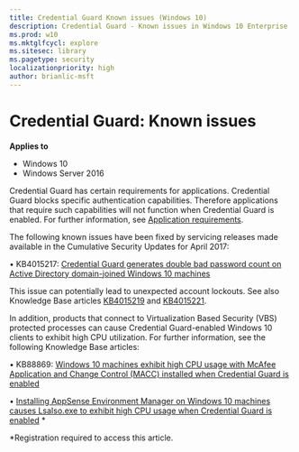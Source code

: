 ```yaml
---
title: Credential Guard Known issues (Windows 10)
description: Credential Guard - Known issues in Windows 10 Enterprise
ms.prod: w10
ms.mktglfcycl: explore
ms.sitesec: library
ms.pagetype: security
localizationpriority: high
author: brianlic-msft
---
```


#  Credential Guard: Known issues 

**Applies to**
-   Windows 10
-   Windows Server 2016
 
Credential Guard has certain requirements for applications. Credential Guard blocks specific authentication capabilities. Therefore applications that require such capabilities will not function when Credential Guard is enabled. For further information, see [Application requirements](https://docs.microsoft.com/en-us/windows/access-protection/credential-guard/credential-guard-requirements#application-requirements).

The following known issues have been fixed by servicing releases made available in the Cumulative Security Updates for April 2017:

•	KB4015217: [Credential Guard generates double bad password count on Active Directory domain-joined Windows 10 machines](https://support.microsoft.com/en-us/help/4015217/windows-10-update-kb4015217)

This issue can potentially lead to unexpected account lockouts.
See also Knowledge Base articles [KB4015219](https://support.microsoft.com/en-us/help/4015219/windows-10-update-kb4015219) and 
[KB4015221](https://support.microsoft.com/en-us/help/4015221/windows-10-update-kb4015221).

In addition, products that connect to Virtualization Based Security (VBS) protected processes can cause Credential Guard-enabled Windows 10 clients to exhibit high CPU utilization. For further information, see the following Knowledge Base articles:

•	KB88869: [Windows 10 machines exhibit high CPU usage with McAfee Application and Change Control (MACC) installed when Credential Guard is enabled](https://kc.mcafee.com/corporate/index?page=content&id=KB88869)

•	[Installing AppSense Environment Manager on Windows 10 machines causes LsaIso.exe to exhibit high CPU usage when Credential Guard is enabled](http://www.appsense.com/kb/160525073917945) *

 *Registration required to access this article. 
